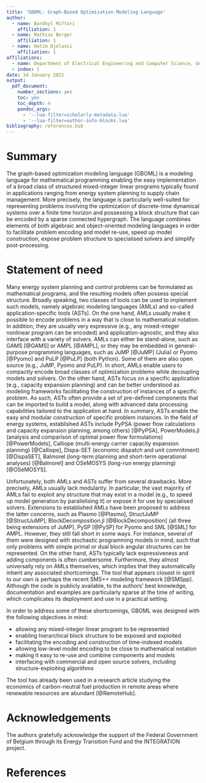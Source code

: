 ```yaml
---
title: 'GBOML: Graph-Based Optimization Modeling Language'
author:
  - name: Bardhyl Miftari
    affiliation: 1
  - name: Mathias Berger
    affiliation: 1
  - name: Hatim Djelassi
    affiliation: 1
affiliations:
  - name: Department of Electrical Engineering and Computer Science, University of Liege, Liege, Belgium.
  - index: 1
date: 14 January 2021
output:
  pdf_document:
    number_sections: yes
    toc: yes
    toc_depth: 4
    pandoc_args:
      - '--lua-filter=scholarly-metadata.lua'
      - '--lua-filter=author-info-blocks.lua'
bibliography: references.bib
---
```


# Summary

The graph-based optimization modeling language (GBOML) is a modeling language for mathematical programming enabling the easy implementation of a broad class of structured mixed-integer linear programs typically found in applications ranging from energy system planning to supply chain management. More precisely, the language is particularly well-suited for representing problems involving the optimization of discrete-time dynamical systems over a finite time horizon and possessing a block structure that can be encoded by a sparse connected hypergraph. The language combines elements of both algebraic and object-oriented modeling languages in order to facilitate problem encoding and model re-use, speed up model construction, expose problem structure to specialised solvers and simplify post-processing.

# Statement of need

Many energy system planning and control problems can be formulated as mathematical programs, and the resulting models often possess special structure. Broadly speaking, two classes of tools can be used to implement such models, namely algebraic modeling languages (AMLs) and so-called application-specific tools (ASTs). On the one hand, AMLs usually make it possible to encode problems in a way that is close to mathematical notation. In addition, they are usually very expressive (e.g., any mixed-integer nonlinear program can be encoded) and application-agnostic, and they also interface with a variety of solvers. AMLs can either be stand-alone, such as GAMS [@GAMS] or AMPL [@AMPL], or they may be embedded in general-purpose programming languages, such as JuMP [@JuMP] (Julia) or Pyomo [@Pyomo] and PuLP [@PuLP] (both Python). Some of them are also open source (e.g., JuMP, Pyomo and PuLP). In short, AMLs enable users to compactly encode broad classes of optimization problems while decoupling models and solvers. On the other hand, ASTs focus on a specific application (e.g., capacity expansion planning) and can be better understood as modeling frameworks facilitating the construction of instances of a specific problem. As such, ASTs often provide a set of pre-defined components that can be imported to build a model, along with advanced data processing capabilities tailored to the application at hand. In summary, ASTs enable the easy and modular construction of specific problem instances. In the field of energy systems, established ASTs include PyPSA (power flow calculations and capacity expansion planning, among others) [@PyPSA], PowerModels.jl (analysis and comparison of optimal power flow formulations) [@PowerModels], Calliope (multi-energy carrier capacity expansion planning) [@Calliope], Dispa-SET (economic dispatch and unit commitment)[@DispaSET], Balmorel (long-term planning and short-term operational analyses) [@Balmorel] and OSeMOSYS (long-run energy planning) [@OSeMOSYS].

Unfortunately, both AMLs and ASTs suffer from several drawbacks. More precisely, AMLs usually lack modularity. In particular, the vast majority of AMLs fail to exploit any structure that may exist in a model (e.g., to speed up model generation by parallelising it) or expose it for use by specialised solvers. Extensions to established AMLs have been proposed to address the latter concerns, such as Plasmo [@Plasmo], StructJuMP [@StructJuMP], BlockDecomposition.jl [@BlockDecomposition] (all three being extensions of JuMP), PySP [@PySP] for Pyomo and SML [@SML] for AMPL. However, they still fall short in some ways. For instance, several of them were designed with stochastic programming models in mind, such that only problems with simple primal or dual block angular structures can be represented. On the other hand, ASTs typically lack expressiveness and adding components is often cumbersome. Furthermore, they almost universally rely on AMLs themselves, which implies that they automatically inherit any associated shortcomings. The tool that appears closest in spirit to our own is perhaps the recent SMS++ modeling framework [@SMSpp]. Although the code is publicly available, to the authors' best knowledge, documentation and examples are particularly sparse at the time of writing, which complicates its deployment and use in a practical setting.

In order to address some of these shortcomings, GBOML was designed with the following objectives in mind:

- allowing any mixed-integer linear program to be represented
- enabling hierarchical block structure to be exposed and exploited
- facilitating the encoding and construction of time-indexed models
- allowing low-level model encoding to be close to mathematical notation
- making it easy to re-use and combine components and models
- interfacing with commercial and open source solvers, including structure-exploiting algorithms

The tool has already been used in a research article studying the economics of carbon-neutral fuel production in remote areas where renewable resources are abundant [@RemoteHub].

# Acknowledgements

The authors gratefully acknowledge the support of the Federal Government of Belgium through its Energy Transition Fund and the INTEGRATION project.

# References
